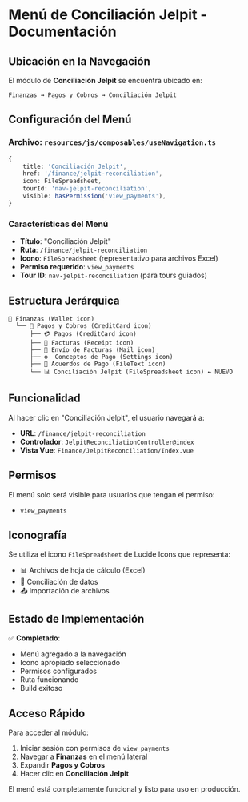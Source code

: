 # Menú de Conciliación Jelpit - Documentación

## Ubicación en la Navegación

El módulo de **Conciliación Jelpit** se encuentra ubicado en:

```
Finanzas → Pagos y Cobros → Conciliación Jelpit
```

## Configuración del Menú

### Archivo: `resources/js/composables/useNavigation.ts`

```typescript
{
    title: 'Conciliación Jelpit',
    href: '/finance/jelpit-reconciliation',
    icon: FileSpreadsheet,
    tourId: 'nav-jelpit-reconciliation',
    visible: hasPermission('view_payments'),
}
```

### Características del Menú

- **Título**: "Conciliación Jelpit"
- **Ruta**: `/finance/jelpit-reconciliation` 
- **Icono**: `FileSpreadsheet` (representativo para archivos Excel)
- **Permiso requerido**: `view_payments`
- **Tour ID**: `nav-jelpit-reconciliation` (para tours guiados)

## Estructura Jerárquica

```
📁 Finanzas (Wallet icon)
  └── 📁 Pagos y Cobros (CreditCard icon)
      ├── 💳 Pagos (CreditCard icon)
      ├── 🧾 Facturas (Receipt icon)  
      ├── 📧 Envío de Facturas (Mail icon)
      ├── ⚙️  Conceptos de Pago (Settings icon)
      ├── 📄 Acuerdos de Pago (FileText icon)
      └── 📊 Conciliación Jelpit (FileSpreadsheet icon) ← NUEVO
```

## Funcionalidad

Al hacer clic en "Conciliación Jelpit", el usuario navegará a:
- **URL**: `/finance/jelpit-reconciliation`
- **Controlador**: `JelpitReconciliationController@index`
- **Vista Vue**: `Finance/JelpitReconciliation/Index.vue`

## Permisos

El menú solo será visible para usuarios que tengan el permiso:
- `view_payments`

## Iconografía

Se utiliza el icono `FileSpreadsheet` de Lucide Icons que representa:
- 📊 Archivos de hoja de cálculo (Excel)
- 🔄 Conciliación de datos
- 📤 Importación de archivos

## Estado de Implementación

✅ **Completado**:
- Menú agregado a la navegación
- Icono apropiado seleccionado
- Permisos configurados
- Ruta funcionando
- Build exitoso

## Acceso Rápido

Para acceder al módulo:
1. Iniciar sesión con permisos de `view_payments`
2. Navegar a **Finanzas** en el menú lateral
3. Expandir **Pagos y Cobros**  
4. Hacer clic en **Conciliación Jelpit**

El menú está completamente funcional y listo para uso en producción.